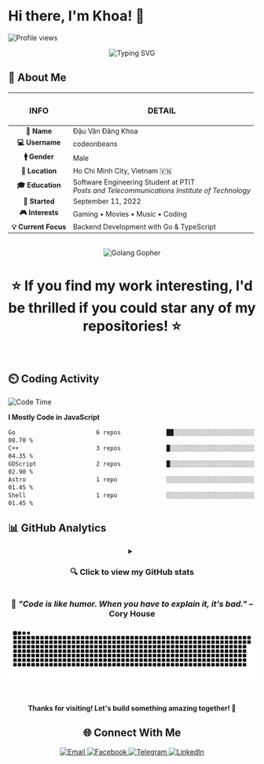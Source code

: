 # Hi there, I'm Khoa! 👋

![Profile views](https://komarev.com/ghpvc/?username=codeonbeans)

<div align="center">
  <img src="https://readme-typing-svg.herokuapp.com?font=Fira+Code&pause=1000&color=82A0D8&center=true&vCenter=true&width=435&lines=Software+Engineering+Student;Full-Stack+Developer;Go+%26+TypeScript+Enthusiast;Always+Learning+New+Things" alt="Typing SVG" />
</div>

## 💫 About Me

<table align="center">
  <thead>
    <tr>
      <th align="center"><h3><strong>INFO</strong></h3></th>
      <th align="center"><h3><strong>DETAIL</strong></h3></th>
    </tr>
  </thead>
  <tbody>
    <tr>
      <td align="center"><strong>🎯 Name</strong></td>
      <td>Đậu Văn Đăng Khoa</td>
    </tr>
    <tr>
      <td align="center"><strong>💻 Username</strong></td>
      <td>codeonbeans</td>
    </tr>
    <tr>
      <td align="center"><strong>🚹 Gender</strong></td>
      <td>Male</td>
    </tr>
    <tr>
      <td align="center"><strong>📍 Location</strong></td>
      <td>Ho Chi Minh City, Vietnam 🇻🇳</td>
    </tr>
    <tr>
      <td align="center"><strong>🎓 Education</strong></td>
      <td>Software Engineering Student at PTIT<br><em>Posts and Telecommunications Institute of Technology</em></td>
    </tr>
    <tr>
      <td align="center"><strong>📅 Started</strong></td>
      <td>September 11, 2022</td>
    </tr>
    <tr>
      <td align="center"><strong>🎮 Interests</strong></td>
      <td>Gaming • Movies • Music • Coding</td>
    </tr>
    <tr>
      <td align="center"><strong>💡 Current Focus</strong></td>
      <td>Backend Development with Go & TypeScript</td>
    </tr>
  </tbody>
</table>

<div align="center">
  <br>


  <img src="https://little.kylerconway.com/images/golang-what.gif" width="200" alt="Golang Gopher" />

  <br>

<!-- [![Wakatime](https://wakatime.com/badge/user/592c97c4-15ad-49cb-ac34-d607be35c524.svg?style=for-the-badge)](https://wakatime.com/592c97c4-15ad-49cb-ac34-d607be35c524) -->
# ⭐ If you find my work interesting, I'd be thrilled if you could star any of my repositories! ⭐
<br>


</div>

[//]: # (---)

[//]: # (## 🛠️ Tech Stack)

[//]: # ()
[//]: # (<div align="center">)

[//]: # ()
[//]: # (### 💻 Languages)

[//]: # (![Go]&#40;https://img.shields.io/badge/Go-00ADD8?style=for-the-badge&logo=go&logoColor=white&#41;)

[//]: # (![TypeScript]&#40;https://img.shields.io/badge/TypeScript-007ACC?style=for-the-badge&logo=typescript&logoColor=white&#41;)

[//]: # (![JavaScript]&#40;https://img.shields.io/badge/JavaScript-F7DF1E?style=for-the-badge&logo=javascript&logoColor=black&#41;)

[//]: # (![C++]&#40;https://img.shields.io/badge/C++-00599C?style=for-the-badge&logo=c%2B%2B&logoColor=white&#41;)

[//]: # (![SQL]&#40;https://img.shields.io/badge/SQL-336791?style=for-the-badge&logo=postgresql&logoColor=white&#41;)

[//]: # ()
[//]: # (### 🗄️ Databases & Tools)

[//]: # (![Prisma]&#40;https://img.shields.io/badge/Prisma-3982CE?style=for-the-badge&logo=Prisma&logoColor=white&#41;)

[//]: # (![PostgreSQL]&#40;https://img.shields.io/badge/PostgreSQL-316192?style=for-the-badge&logo=postgresql&logoColor=white&#41;)

[//]: # (![Git]&#40;https://img.shields.io/badge/Git-F05032?style=for-the-badge&logo=git&logoColor=white&#41;)

[//]: # (![Docker]&#40;https://img.shields.io/badge/Docker-2496ED?style=for-the-badge&logo=docker&logoColor=white&#41;)

[//]: # ()
[//]: # (### 🖥️ Operating Systems)

[//]: # (![Arch Linux]&#40;https://img.shields.io/badge/Arch%20Linux-1793D1?style=for-the-badge&logo=arch-linux&logoColor=white&#41;)

[//]: # (![Windows]&#40;https://img.shields.io/badge/Windows-0078D6?style=for-the-badge&logo=windows&logoColor=white&#41;)

</div>


## ⏲️ Coding Activity

<!--START_SECTION:waka-->
![Code Time](http://img.shields.io/badge/Code%20Time-3%2C261%20hrs%204%20mins-blue)

**I Mostly Code in JavaScript** 

```text
Go                       6 repos             ██░░░░░░░░░░░░░░░░░░░░░░░   08.70 % 
C++                      3 repos             █░░░░░░░░░░░░░░░░░░░░░░░░   04.35 % 
GDScript                 2 repos             █░░░░░░░░░░░░░░░░░░░░░░░░   02.90 % 
Astro                    1 repo              ░░░░░░░░░░░░░░░░░░░░░░░░░   01.45 % 
Shell                    1 repo              ░░░░░░░░░░░░░░░░░░░░░░░░░   01.45 % 
```




<!--END_SECTION:waka-->



## 📊 GitHub Analytics

<details>
  <summary align="center">
    <h3>🔍 Click to view my GitHub stats</h3>
  </summary>

  <div align="center">
    <br>
<!-- GitHub Stats -->
    <img src="https://github-readme-stats.vercel.app/api?username=codeonbeans&show_icons=true&theme=tokyonight&hide_border=true&card_width=400" alt="GitHub Stats" />
    <!-- GitHub Streak -->
    <img src="https://streak-stats.demolab.com?user=codeonbeans&theme=tokyonight&hide_border=true&date_format=j%2Fn%5B%2FY%5D&card_width=400" alt="GitHub Streak" />
    <br><br><!-- Top Languages -->
    <img src="https://github-readme-stats.vercel.app/api/top-langs/?username=codeonbeans&langs_count=8&theme=tokyonight&hide_border=true&layout=compact&card_width=400" alt="Top Languages" />
    <!-- WakaTime Stats -->
    <img src="https://github-readme-stats.vercel.app/api/wakatime?username=codeonbeans&theme=tokyonight&hide_border=true&custom_title=WakaTime%20Stats&card_width=400&layout=compact&langs_count=8" alt="WakaTime Stats" />
    <br><br>
    <!-- Activity Graph -->
    <img src="https://github-readme-activity-graph.vercel.app/graph?username=codeonbeans&theme=tokyo-night&hide_border=true&radius=8&area=true&custom_title=Contribution%20Activity" alt="Activity Graph" width="95%" />
    <br><br>
    <!-- GitHub Trophies -->
<!--     <img src="https://github-profile-trophy.vercel.app/?username=codeonbeans&column=4&theme=tokyonight&no-bg=true&no-frame=true&margin-w=10" alt="GitHub Trophies" /> -->

  </div>

</details>



<div align="center">

### 🎯 *"Code is like humor. When you have to explain it, it's bad."* – Cory House

![Snake animation](https://github.com/codeonbeans/codeonbeans/blob/output/github-contribution-grid-snake.svg)

  <br>

**Thanks for visiting! Let's build something amazing together! 🚀**

## 🌐 Connect With Me

<div align="center">
  <a href="mailto:codeonbeans@gmail.com" target="_blank">
    <img src="https://img.shields.io/badge/Gmail-D14836?style=for-the-badge&logo=gmail&logoColor=white" alt="Email" />
  </a>
  <a href="https://www.facebook.com/codeonbeans" target="_blank">
    <img src="https://img.shields.io/badge/Facebook-1877F2?style=for-the-badge&logo=facebook&logoColor=white" alt="Facebook" />
  </a>
  <a href="https://t.me/codeonbeans" target="_blank">
    <img src="https://img.shields.io/badge/Telegram-2CA5E0?style=for-the-badge&logo=telegram&logoColor=white" alt="Telegram" />
  </a>
  <a href="https://www.linkedin.com/in/codeonbeans/" target="_blank">
    <img src="https://img.shields.io/badge/LinkedIn-0077B5?style=for-the-badge&logo=linkedin&logoColor=white" alt="LinkedIn" />
  </a>
</div>

</div>
